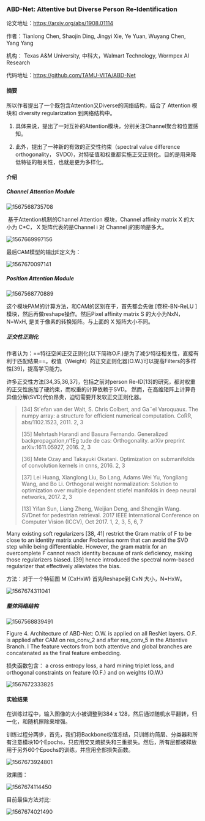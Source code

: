 ### ABD-Net: Attentive but Diverse Person Re-Identification

论文地址：https://arxiv.org/abs/1908.01114

作者：Tianlong Chen, Shaojin Ding, Jingyi Xie, Ye Yuan, Wuyang Chen, Yang Yang

机构： Texas A&M University, 中科大，Walmart Technology, Wormpex AI Research

代码地址：https://github.com/TAMU-VITA/ABD-Net



#### 摘要

所以作者提出了一个既包含Attention又Diverse的网络结构，结合了 Attention 模块和 diversity regularization 到网络结构中。

1. 具体来说，提出了一对互补的Attention模块，分别关注Channel聚合和位置感知。

2. 此外，提出了一种新的有效的正交性约束（spectral value difference orthogonality， SVDO)，对特征值和权重都实施正交正则化。目的是用来降低特征的相关性，也就是更为多样化。

   

#### 介绍

##### Channel Attention Module

![1567568735708](C:\Users\j00496872\Desktop\Notes\raw_images\1567568735708.png)

​	基于Attention机制的Channel Attention 模块，Channel affinity matrix X 的大小为 C*C， X 矩阵代表的是Channel i 对 Channel j的影响是多大。

![1567669997156](C:\Users\j00496872\Desktop\Notes\raw_images\1567669997156.png)

最后CAM模型的输出E定义为：

![1567670097141](C:\Users\j00496872\Desktop\Notes\raw_images\1567670097141.png)

##### Position Attention Module

![1567568770889](C:\Users\j00496872\Desktop\Notes\raw_images\1567568770889.png)

这个模块PAM的计算方法，和CAM的区别在于，首先都会先做 [卷积-BN-ReLU ] 模块，然后再做reshape操作。然后Pixel affinity matrix S 的大小为NxN，N=WxH, 是关于像素的转换矩阵。与上面的 X 矩阵大小不同。

##### 正交性正则化

作者认为：==特征空间正交正则化(以下简称O.F.)是为了减少特征相关性，直接有利于匹配结果==。权值（Weight）的正交正则化器(O.W.)可以提高Filters的多样性[39]，提高学习能力。

许多正交性方法[34,35,36,37]，包括之前对person Re-ID[13]的研究，都对权重的正交性施加了硬约束，而权重的计算依赖于SVD。 然而，在高维矩阵上计算奇异值分解(SVD)代价昂贵，迫切需要开发软正交正则化器。

> [34] St´efan van der Walt, S. Chris Colbert, and Ga¨el Varoquaux. The numpy array: a structure for efficient numerical computation. CoRR, abs/1102.1523, 2011. 2, 3
>
> [35] Mehrtash Harandi and Basura Fernando. Generalized backpropagation,n’fEg tude de cas: Orthogonality. arXiv preprint arXiv:1611.05927, 2016. 2, 3
>
> [36] Mete Ozay and Takayuki Okatani. Optimization on submanifolds of convolution kernels in cnns, 2016. 2, 3
>
> [37] Lei Huang, Xianglong Liu, Bo Lang, Adams Wei Yu, Yongliang Wang, and Bo Li. Orthogonal weight normalization: Solution to optimization over multiple dependent stiefel manifolds in deep neural networks, 2017. 2, 3
>
> [13] Yifan Sun, Liang Zheng, Weijian Deng, and Shengjin Wang. SVDnet for pedestrian retrieval. 2017 IEEE International Conference on Computer Vision (ICCV), Oct 2017. 1, 2, 3, 5, 6, 7

Many existing soft regularizers [38, 41] restrict the Gram matrix of F to be close to an identity matrix under Frobenius norm that can avoid the SVD step while being differentiable. However, the gram matrix for an overcomplete F cannot reach identity because of rank deficiency, making those regularizers biased. [39] hence introduced the spectral norm-based regularizer that effectively alleviates the bias.

方法：对于一个特征图 M (CxHxW) 首先Reshape到 CxN  大小，N=HxW。 

![1567674311041](C:\Users\j00496872\Desktop\Notes\raw_images\1567674311041.png)

##### 整体网络结构

![1567568839491](C:\Users\j00496872\Desktop\Notes\raw_images\1567568839491.png)

Figure 4. Architecture of ABD-Net: O.W. is applied on all ResNet layers. O.F. is applied after CAM on res_conv_2 and after res_conv_5 in the Attentive Branch. l The feature vectors from both attentive and global branches are concatenated as the final feature embedding.

损失函数包含： a cross entropy loss, a hard mining triplet loss, and orthogonal constraints on feature (O.F.) and on weights (O.W.)

![1567672333825](C:\Users\j00496872\Desktop\Notes\raw_images\1567672333825.png)

#### 实验结果

在训练过程中，输入图像的大小被调整到384 x 128，然后通过随机水平翻转，归一化，和随机擦除来增强。

训练过程分两步，首先，我们将Backbone权值冻结，只训练约简层、分类器和所有注意模块10个Epochs，只应用交叉熵损失和三重损失。然后，所有层都被释放用于另外60个Epochs的训练，并应用全部损失函数。

![1567673924801](C:\Users\j00496872\Desktop\Notes\raw_images\1567673924801.png)

效果图：

![1567674114450](C:\Users\j00496872\Desktop\Notes\raw_images\1567674114450.png)

目前最佳方法对比:

![1567674021490](C:\Users\j00496872\Desktop\Notes\raw_images\1567674021490.png)